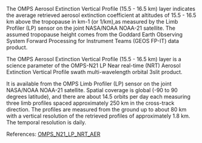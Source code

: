 The OMPS Aerosol Extinction Vertical Profile (15.5 - 16.5 km) layer indicates the average retrieved aerosol extinction coefficient at altitudes of 15.5 - 16.5 km above the tropopause in km-1 (or 1/km),as  measured by the Limb Profiler (LP) sensor on the joint NASA/NOAA NOAA-21 satellite. The assumed tropopause height comes from the Goddard Earth Observing System Forward Processing for Instrument Teams (GEOS FP-IT) data product.

The OMPS Aerosol Extinction Vertical Profile (15.5 - 16.5 km) layer is a science parameter of the OMPS-N21 LP Near real-time (NRT) Aerosol Extinction Vertical Profile swath multi-wavelength orbital 3slit product.

It is available from the OMPS Limb Profiler (LP) sensor on the joint NASA/NOAA NOAA-21 satellite. Spatial coverage is global (-90 to 90 degrees latitude), and there are about 14.5 orbits per day each measuring three limb profiles spaced approximately 250 km in the cross-track direction. The profiles are measured from the ground up to about 80 km with a vertical resolution of the retrieved profiles of approximately 1.8 km. The temporal resolution is daily.

References: [OMPS_N21_LP_NRT_AER](https://cmr.earthdata.nasa.gov/search/concepts/C3307923180-OMINRT.html)
